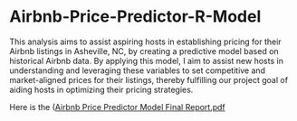 # Airbnb-Price-Predictor-R-Model
This analysis aims to assist aspiring hosts in establishing pricing for their Airbnb listings in Asheville, NC, by creating a predictive model based on historical Airbnb data. By applying this model, I aim to assist new hosts in understanding and leveraging these variables to set competitive and market-aligned prices for their listings, thereby fulfilling our project goal of aiding hosts in optimizing their pricing strategies.

Here is the ([Airbnb Price Predictor Model Final Report.pdf](https://github.com/tinayiluo0322/Airbnb-Price-Predictor-R-Model/blob/main/Airbnb%20Price%20Predictor%20Model%20Final%20Report.pdf)

